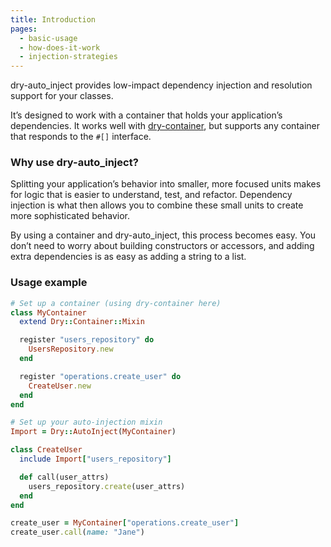```yaml
---
title: Introduction
pages:
  - basic-usage
  - how-does-it-work
  - injection-strategies
---
```


dry-auto_inject provides low-impact dependency injection and resolution support for your classes.

It’s designed to work with a container that holds your application’s dependencies. It works well with [dry-container](//doc/dry-container), but supports any container that responds to the `#[]` interface.

### Why use dry-auto_inject?

Splitting your application’s behavior into smaller, more focused units makes for logic that is easier to understand, test, and refactor. Dependency injection is what then allows you to combine these small units to create more sophisticated behavior.

By using a container and dry-auto_inject, this process becomes easy. You don’t need to worry about building constructors or accessors, and adding extra dependencies is as easy as adding a string to a list.

### Usage example

```ruby
# Set up a container (using dry-container here)
class MyContainer
  extend Dry::Container::Mixin

  register "users_repository" do
    UsersRepository.new
  end

  register "operations.create_user" do
    CreateUser.new
  end
end

# Set up your auto-injection mixin
Import = Dry::AutoInject(MyContainer)

class CreateUser
  include Import["users_repository"]

  def call(user_attrs)
    users_repository.create(user_attrs)
  end
end

create_user = MyContainer["operations.create_user"]
create_user.call(name: "Jane")
```
